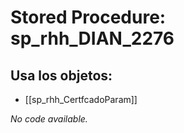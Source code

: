 # Stored Procedure: sp_rhh_DIAN_2276

## Usa los objetos:
- [[sp_rhh_CertfcadoParam]]

*No code available.*

